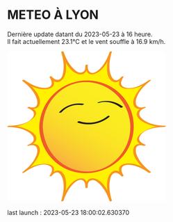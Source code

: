 # METEO À LYON

Dernière update datant du 2023-05-23 à 16 heure.  
Il fait actuellement 23.1°C et le vent souffle à 16.9 km/h.      

![](./.github/sun.png)

last launch : 2023-05-23 18:00:02.630370
